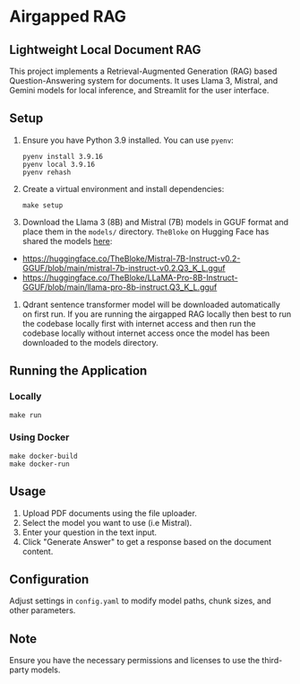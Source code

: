 # Airgapped RAG

## Lightweight Local Document RAG

This project implements a Retrieval-Augmented Generation (RAG) based Question-Answering system for documents. It uses Llama 3, Mistral, and Gemini models for local inference, and Streamlit for the user interface.

## Setup

1. Ensure you have Python 3.9 installed. You can use `pyenv`:

   ```
   pyenv install 3.9.16
   pyenv local 3.9.16
   pyenv rehash
   ```

2. Create a virtual environment and install dependencies:

   ```
   make setup
   ```

3. Download the Llama 3 (8B) and Mistral (7B) models in GGUF format and place them in the `models/` directory. `TheBloke` on Hugging Face has shared the models [here](https://huggingface.co/TheBloke):
- https://huggingface.co/TheBloke/Mistral-7B-Instruct-v0.2-GGUF/blob/main/mistral-7b-instruct-v0.2.Q3_K_L.gguf
- https://huggingface.co/TheBloke/LLaMA-Pro-8B-Instruct-GGUF/blob/main/llama-pro-8b-instruct.Q3_K_L.gguf

1. Qdrant sentence transformer model will be downloaded automatically on first run. If you are running the airgapped RAG locally then best to run the codebase locally first with internet access and then run the codebase locally without internet access once the model has been downloaded to the models directory.

## Running the Application

### Locally

```
make run
```

### Using Docker

```
make docker-build
make docker-run
```

## Usage

1. Upload PDF documents using the file uploader.
2. Select the model you want to use (i.e Mistral).
3. Enter your question in the text input.
4. Click "Generate Answer" to get a response based on the document content.

## Configuration

Adjust settings in `config.yaml` to modify model paths, chunk sizes, and other parameters.

## Note

Ensure you have the necessary permissions and licenses to use the third-party models.
